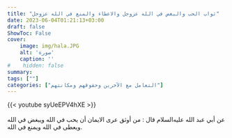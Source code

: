 ```yaml
---
title: "ثواب الحب والبغض في الله عزوجل والاعطاء والمنع في الله عزوجل"
date: 2023-06-04T01:21:13+03:00
draft: false
ShowToc: False
cover:
    image: img/hala.JPG
    alt: 'صورة'
    caption: ''
#    hidden: false
summary: 
tags: [""]
categories: ["التعامل مع الآخرين وحقوقهم ومكانتهم"]
---
```

{{< youtube syUeEPV4hXE >}}  
 <br>
عن أبي عبد الله عليه‌السلام
قال : من أوثق عرى الايمان أن يحب في الله ويبغض في الله ويعطى في
الله ويمنع في الله.


